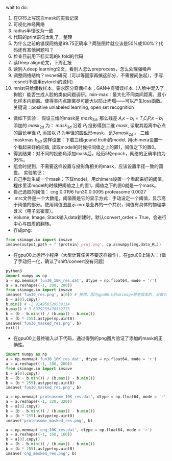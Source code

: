 wait to do:
1. 在CRS上写这次mask的实验记录
1. 可视化神经网络
1. radius半径改为一致
1. 代码的print语句太乱了，整理
1. 为什么之前的错误网络是99.75正确率？两张图片就应该是50%或100%？代码还有其他问题吗？
1. 检查目前用下标实现的k fold的代码
2. 读Deep align论文，下周汇报
3. 读别人deep learning论文，看别人怎么preprocess，怎么处理强噪声
5. 调整网络结构？resnet研究（可以等回家再搞这部分，不需要问张起），手写resnet(不调用pytorch的源码)
6. mnist只给偶数样本，要求区分奇偶样本；GAN中有错误样本（人脸中混入了狗脸）能否生成人脸的类似问题调研。min-max：最大化不同类间距离，最小化样本内距离。使得类内点距离尽可能大以防止坍塌——可以产生loss函数。关键词：positive unlabeled learning, open set recognition


- 做如下实验：
假设三维的mask是 $m a s k_{3 d}$, 那么残差 $A_{i} x-b_{i}=T_{i} C_{i} P_{i} x-b_{i}$ 添加的 $m a s k_{2 d}$ 为： $m a s k_{3 d}$ 沿着 $P_{i}$ 投影得到二维 $m a s k$, 读取其距离中心点的最长半径 $R$, 添加以 $R$ 为半径的圆盘形mask，记为$mask_{2 d}$ 。
三维maskmas $k_{3 d}$ 这样设置：下载三维gound truth的model, 用chimera设置一个看起来好的间值, 读取model的时候把间值之上的置1，间值之下的置0。
- 得到结果：对不同的投影角添加mask后，经历5轮epoch，网络的正确率约为95%。
- 组会时提到，不需要这样设置与投影角相关的mask，应该设置半径一致的圆盘。
实验笔记：
- 自己手动生成一个mask：下载model，用chimera设置一个看起来好的阈值，程序里读model的时候把阈值之上的置1，阈值之下的置0就是一个mask。
- 自己选取的阈值：
cng  0.0196
fun30  0.0095
proteasome 0.0027
- .mrc文件是一个大数组，阈值图是它的显示方式：手动设定一个阈值，显示高于阈值的部分。使用阈值图显示.mrc是业界的一个共识，阈值有具体的物理学含义（电子云密度）。
- Volume, Image, Stack输入data新建时，默认convert_order = True，会进行中心与四周的翻转。
- 存成png: 
```python
from skimage.io import imsave
imsave(output_path + f'{protein}_proj.png', cp.asnumpy(img.data_RL))
```
- 在gpu00上运行小程序（大型计算任务不要这样操作），在gpu00上输入：（做了手动归一化，确认了shift/convert没有问题）
```python
python3
import numpy as np
a = np.memmap('fun30_10K_res.dat', dtype = np.float64, mode = 'r')
a = a.reshape((-1, 200, 200))
from skimage.io import imsave
imsave('fun30_res.png', a[0]) # 报错，因为gpu00上的skimage是老版本的，没做归一化
b = a[0].copy()
b.min() # -2.914956520539114
b.max() # 3.6979255476532775
b = (b - b.min()) / (b.max() - b.min())
b = (b * 255).astype(np.uint8)
imsave('fun30_masked_res.png', b)
exit()
```
- 在gpu00上最终输入以下代码，通过得到的png图片验证了添加的mask的正确性。
```python
import numpy as np
a = np.memmap('fun30_10K_res.dat', dtype = np.float64, mode = 'r')
a = a.reshape((-1, 200, 200))
from skimage.io import imsave
b = a[0].copy()
b = (b - b.min()) / (b.max() - b.min())
b = (b * 255).astype(np.uint8)
imsave('fun30_masked_res.png', b)

a = np.memmap('proteasome_10K_res.dat', dtype = np.float64, mode = 'r')
a = a.reshape((-1, 320, 320))
b = a[0].copy()
b = (b - b.min()) / (b.max() - b.min())
b = (b * 255).astype(np.uint8)
imsave('proteasome_masked_res.png', b)

a = np.memmap('cng_10K_res.dat', dtype = np.float64, mode = 'r')
a = a.reshape((-1, 160, 160))
b = a[0].copy()
b = (b - b.min()) / (b.max() - b.min())
b = (b * 255).astype(np.uint8)
imsave('cng_masked_res.png', b)
```




